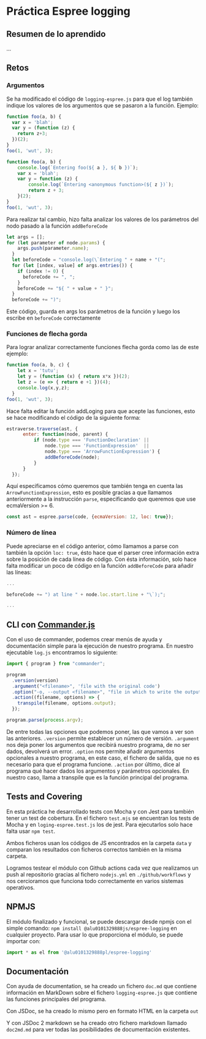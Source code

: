 # Práctica Espree logging

## Resumen de lo aprendido

...

## Retos
### Argumentos

Se ha modificado el código de `logging-espree.js` para que el log también indique los valores de los argumentos que se pasaron a la función. 
Ejemplo:

```javascript
function foo(a, b) {
  var x = 'blah';
  var y = (function (z) {
    return z+3;
  })(2);
}
foo(1, 'wut', 3);
```

```javascript
function foo(a, b) {
    console.log(`Entering foo(${ a }, ${ b })`);
    var x = 'blah';
    var y = function (z) {
        console.log(`Entering <anonymous function>(${ z })`);
        return z + 3;
    }(2);
}
foo(1, 'wut', 3);
```

Para realizar tal cambio, hizo falta analizar los valores de los parámetros del nodo pasado a la función `addBeforeCode`

```javascript
let args = [];
for (let parameter of node.params) {
    args.push(parameter.name);
  }
  let beforeCode = "console.log(\`Entering " + name + "(";
  for (let [index, value] of args.entries()) {
    if (index != 0) {
      beforeCode += ", ";
    }
    beforeCode += "${ " + value + " }";
  }
  beforeCode += ")";
```

Este código, guarda en args los parámetros de la función y luego los escribe en `beforeCode` correctamente 

### Funciones de flecha gorda

Para lograr analizar correctamente funciones flecha gorda como las de este ejemplo:

```javascript
function foo(a, b, c) {
    let x = 'tutu';
    let y = (function (x) { return x*x })(2);
    let z = (e => { return e +1 })(4);
    console.log(x,y,z);
  }
foo(1, 'wut', 3);
```

Hace falta editar la función addLoging para que acepte las funciones, esto se hace modificando el código de la siguiente forma:

```javascript
estraverse.traverse(ast, {
      enter: function(node, parent) {
          if (node.type === 'FunctionDeclaration' ||
              node.type === 'FunctionExpression'  ||
              node.type === 'ArrowFunctionExpression') {
              addBeforeCode(node);
          }
      }
  });
```

Aquí especificamos cómo queremos que también tenga en cuenta las `ArrowFunctionExpression`, esto es posible gracias a que llamamos anteriormente a la instrucción `parse`, especificando que queremos que use ecmaVersion >= 6.

```javascript
const ast = espree.parse(code, {ecmaVersion: 12, loc: true});
```

### Número de línea

Puede apreciarse en el código anterior, cómo llamamos a parse con también la opción `loc: true`, ésto hace que el parser cree información extra sobre la posición de cada línea de código. Con ésta información, solo hace falta modificar un poco de código en la función `addBeforeCode` para añadir las líneas:

```javascript
...

beforeCode += ") at line " + node.loc.start.line + "\`);";

...
```

## CLI con [Commander.js](https://www.npmjs.com/package/commander)

Con el uso de commander, podemos crear menús de ayuda y documentación simple para la ejecución de nuestro programa.
En nuestro ejecutable `log.js` encontramos lo siguiente:

```javascript
import { program } from "commander";

program
  .version(version)
  .argument("<filename>", 'file with the original code')
  .option("-o, --output <filename>", "file in which to write the output")
  .action((filename, options) => {
    transpile(filename, options.output);
  });

program.parse(process.argv);
```

De entre todas las opciones que podemos poner, las que vamos a ver son las anteriores.
`.version` permite establecer un número de versión.
`.argument` nos deja poner los argumentos que recibirá nuestro programa, de no ser dados, devolverá un error.
`.option` nos permite añadir argumentos opcionales a nuestro programa, en este caso, el fichero de salida, que no es necesario para que el programa funcione.
`.action` por último, dice al programa qué hacer dados los argumentos y parámetros opcionales. En nuestro caso, llama a transpile que es la función principal del programa.


## Tests and Covering

En esta práctica he desarrollado tests con Mocha y con Jest para también tener un test de cobertura.
En el fichero `test.mjs` se encuentran los tests de Mocha y en `loging-espree.test.js` los de jest.
Para ejecutarlos solo hace falta usar `npm test`.

Ambos ficheros usan los códigos de JS encontrados en la carpeta `data` y comparan los resultados con ficheros correctos también en la misma carpeta.

Logramos testear el módulo con Github actions cada vez que realizamos un push al repositorio gracias al fichero `nodejs.yml` en `./github/workflows` y nos cercioramos que funciona todo correctamente en varios sistemas operativos.

## NPMJS

El módulo finalizado y funcional, se puede descargar desde npmjs con el simple comando:
`npm install @alu0101329888js/espree-logging` en cualquier proyecto.
Para usar lo que proporciona el módulo, se puede importar con:
```javascript
import * as el from '@alu0101329888pl/espree-logging'
```

## Documentación

Con ayuda de documentation, se ha creado un fichero `doc.md` que contiene información en MarkDown sobre el fichero `logging-espree.js` que contiene las funciones principales del programa.

Con JSDoc, se ha creado lo mismo pero en formato HTML en la carpeta `out`

Y con JSDoc 2 markdown se ha creado otro fichero markdown llamado `doc2md.md` para ver todas las posibilidades de documentación existentes.
